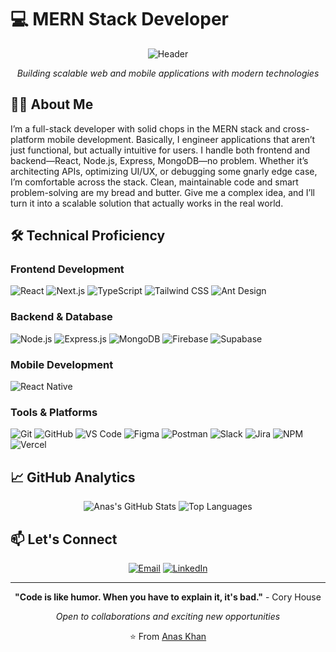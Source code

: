 # 💻 MERN Stack Developer

<div align="center">

![Header](https://capsule-render.vercel.app/api?type=waving&color=gradient&height=200&section=header&text=Anas%20Khan&fontSize=60&fontAlignY=35&animation=fadeIn)

*Building scalable web and mobile applications with modern technologies*

</div>

## 👨‍💻 About Me

I’m a full-stack developer with solid chops in the MERN stack and cross-platform mobile development. Basically, I engineer applications that aren’t just functional, but actually intuitive for users. I handle both frontend and backend—React, Node.js, Express, MongoDB—no problem. Whether it’s architecting APIs, optimizing UI/UX, or debugging some gnarly edge case, I’m comfortable across the stack. Clean, maintainable code and smart problem-solving are my bread and butter. Give me a complex idea, and I’ll turn it into a scalable solution that actually works in the real world.

## 🛠 Technical Proficiency

### **Frontend Development**
![React](https://img.shields.io/badge/React-20232A?style=for-the-badge&logo=react&logoColor=61DAFB)
![Next.js](https://img.shields.io/badge/Next.js-000000?style=for-the-badge&logo=nextdotjs&logoColor=white)
![TypeScript](https://img.shields.io/badge/TypeScript-007ACC?style=for-the-badge&logo=typescript&logoColor=white)
![Tailwind CSS](https://img.shields.io/badge/Tailwind_CSS-38B2AC?style=for-the-badge&logo=tailwind-css&logoColor=white)
![Ant Design](https://img.shields.io/badge/Ant_Design-0170FE?style=for-the-badge&logo=ant-design&logoColor=white)

### **Backend & Database**
![Node.js](https://img.shields.io/badge/Node.js-339933?style=for-the-badge&logo=nodedotjs&logoColor=white)
![Express.js](https://img.shields.io/badge/Express.js-000000?style=for-the-badge&logo=express&logoColor=white)
![MongoDB](https://img.shields.io/badge/MongoDB-47A248?style=for-the-badge&logo=mongodb&logoColor=white)
![Firebase](https://img.shields.io/badge/Firebase-FFCA28?style=for-the-badge&logo=firebase&logoColor=black)
![Supabase](https://img.shields.io/badge/Supabase-3ECF8E?style=for-the-badge&logo=supabase&logoColor=white)

### **Mobile Development**
![React Native](https://img.shields.io/badge/React_Native-20232A?style=for-the-badge&logo=react&logoColor=61DAFB)

### **Tools & Platforms**
![Git](https://img.shields.io/badge/Git-F05033?style=for-the-badge&logo=git&logoColor=white)
![GitHub](https://img.shields.io/badge/GitHub-100000?style=for-the-badge&logo=github&logoColor=white)
![VS Code](https://img.shields.io/badge/VS_Code-007ACC?style=for-the-badge&logo=visual-studio-code&logoColor=white)
![Figma](https://img.shields.io/badge/Figma-F24E1E?style=for-the-badge&logo=figma&logoColor=white)
![Postman](https://img.shields.io/badge/Postman-FF6C37?style=for-the-badge&logo=postman&logoColor=white)
![Slack](https://img.shields.io/badge/Slack-4A154B?style=for-the-badge&logo=slack&logoColor=white)
![Jira](https://img.shields.io/badge/Jira-0052CC?style=for-the-badge&logo=jira&logoColor=white)
![NPM](https://img.shields.io/badge/NPM-CB3837?style=for-the-badge&logo=npm&logoColor=white)
![Vercel](https://img.shields.io/badge/Vercel-000000?style=for-the-badge&logo=vercel&logoColor=white)


## 📈 GitHub Analytics

<div align="center">
  
![Anas's GitHub Stats](https://github-readme-stats.vercel.app/api?username=anaskhan63&show_icons=true&theme=radical)
![Top Languages](https://github-readme-stats.vercel.app/api/top-langs/?username=anaskhan63&layout=compact&theme=radical)

</div>

## 📫 Let's Connect

<div align="center">

[![Email](https://img.shields.io/badge/Email-D14836?style=for-the-badge&logo=gmail&logoColor=white)](mailto:muhammadanask409@gmail.com)
[![LinkedIn](https://img.shields.io/badge/LinkedIn-0077B5?style=for-the-badge&logo=linkedin&logoColor=white)](https://www.linkedin.com/in/muhammadanaskhan13/)
</div>

---

<div align="center">

**"Code is like humor. When you have to explain it, it's bad."** - Cory House

*Open to collaborations and exciting new opportunities*

⭐️ From [Anas Khan](https://github.com/anaskhan63)

</div>
